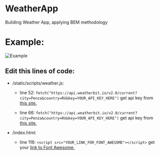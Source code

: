 # WeatherApp
Building Weather App, applying BEM methodology

# Example:
![Example](https://github.com/therealpanda98/WeatherApp/blob/master/Screenshots/main.gif)

## Edit this lines of code:

- /static/scripts/weather.js:
  - line 52: ```fetch("https://api.weatherbit.io/v2.0/current?city=Penza&country=RU&key=YOUR_API_KEY_HERE")``` 
  get api key from [this site.](https://www.weatherbit.io)

  - line 66: ```fetch("https://api.weatherbit.io/v2.0/current?city=Penza&country=RU&key=YOUR_API_KEY_HERE")``` 
  get api key from [this site.](https://www.weatherbit.io)

- /index.html:
  - line 116: ```<script src="YOUR_LINK_FOR_FONT_AWESOME"></script>``` 
  get your [link to Font Awesome.](https://fontawesome.com)

